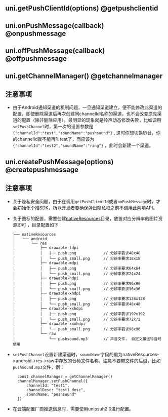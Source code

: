 ## uni.getPushClientId(options) @getpushclientid

<!-- UTSAPIJSON.getPushClientId.description -->

<!-- UTSAPIJSON.getPushClientId.param -->

<!-- UTSAPIJSON.getPushClientId.returnValue -->

<!-- UTSAPIJSON.getPushClientId.compatibility -->

<!-- UTSAPIJSON.getPushClientId.tutorial -->

## uni.onPushMessage(callback) @onpushmessage

<!-- UTSAPIJSON.onPushMessage.description -->

<!-- UTSAPIJSON.onPushMessage.param -->

<!-- UTSAPIJSON.onPushMessage.returnValue -->

<!-- UTSAPIJSON.onPushMessage.compatibility -->

<!-- UTSAPIJSON.onPushMessage.tutorial -->

## uni.offPushMessage(callback) @offpushmessage

<!-- UTSAPIJSON.offPushMessage.description -->

<!-- UTSAPIJSON.offPushMessage.param -->

<!-- UTSAPIJSON.offPushMessage.returnValue -->

<!-- UTSAPIJSON.offPushMessage.compatibility -->

<!-- UTSAPIJSON.offPushMessage.tutorial -->

## uni.getChannelManager() @getchannelmanager

<!-- UTSAPIJSON.getChannelManager.description -->

<!-- UTSAPIJSON.getChannelManager.param -->

<!-- UTSAPIJSON.getChannelManager.returnValue -->

<!-- UTSAPIJSON.getChannelManager.compatibility -->

<!-- UTSAPIJSON.getChannelManager.tutorial -->

## 注意事项

* 由于Android通知渠道的机制问题，一旦通知渠道建立，便不能修改此渠道的配置，即使删除渠道后再次创建同channelId名称的渠道，也不会改变原先渠道的配置（除非删除应用），最明显的现象就是铃声动态修改失败，比如调用`setPushChannel`时，第一次的设置参数是`{"channelId":"test","soundName":"pushsound"}` , 这时你想切换铃音，你的channelId就不能再叫test了，而应该为`{"channelId":"test2","soundName":"ring"}` ，此时会新建一个渠道。

## uni.createPushMessage(options) @createpushmessage

<!-- UTSAPIJSON.createPushMessage.description -->

<!-- UTSAPIJSON.createPushMessage.param -->

<!-- UTSAPIJSON.createPushMessage.returnValue -->

<!-- UTSAPIJSON.createPushMessage.compatibility -->

<!-- UTSAPIJSON.createPushMessage.tutorial -->

<!-- UTSAPIJSON.general_type.name -->

<!-- UTSAPIJSON.general_type.param -->

## 注意事项

* 关于隐私安全问题，由于在调用`getPushClientId`或者`onPushMessage`时，才会初始化个推SDK，所以开发者要确保弹出隐私框之前不调用此两项API。
* 关于图标的配置，需要创建[nativeResources](https://uniapp.dcloud.net.cn/tutorial/app-nativeresource-android.html#%E5%BA%94%E7%94%A8%E8%B5%84%E6%BA%90)目录，放置对应分辨率的图片资源即可 ，目录配置如下

    ```
    ├── nativeResources
    │   └── android
    │       └── res
    │           ├── drawable-ldpi
    │           │   ├── push.png            // 分辨率要求48x48
    │           │   └── push_small.png      // 分辨率要求18x18
    │           ├── drawable-mdpi
    │           │   ├── push.png            // 分辨率要求64x64
    │           │   └── push_small.png      // 分辨率要求24x24
    │           ├── drawable-hdpi
    │           │   ├── push.png            // 分辨率要求96x96
    │           │   └── push_small.png      // 分辨率要求36x36
    │           ├── drawable-xhdpi
    │           │   ├── push.png            // 分辨率要求128x128
    │           │   └── push_small.png      // 分辨率要求48x48
    │           ├── drawable-xxhdpi
    │           │   ├── push.png            // 分辨率要求192x192
    │           │   └── push_small.png      // 分辨率要求72x72
    │           ├── drawable-xxxhdpi
    │           │   └── push_small.png      // 分辨率要求96x96
    │           └── raw
    │               └── pushsound.mp3       // 声音文件， 自定义推送铃音时使用
    ```

* `setPushChannel`设置新建渠道时，`soundName`字段的值为nativeResources->android->res->raw中存放的音频文件名称，注意不要带文件的后缀，比如`pushsound.mp3`文件，例：
  ```
	const channelManager = getChannelManager()
	channelManager.setPushChannel({
		channelId: "test1",
		channelDesc: "test1 desc",
		soundName: "pushsound"
	})
  ```
* 在云端配置厂商推送信息时，需要使用unipsuh2.0进行配置。
